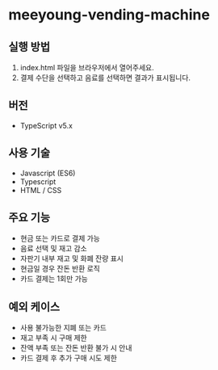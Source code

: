# meeyoung-vending-machine

## 실행 방법
1. index.html 파일을 브라우저에서 열어주세요.
2. 결제 수단을 선택하고 음료를 선택하면 결과가 표시됩니다.

## 버전
- TypeScript v5.x
  
## 사용 기술
- Javascript (ES6)
- Typescript
- HTML / CSS

## 주요 기능
- 현금 또는 카드로 결제 가능
- 음료 선택 및 재고 감소
- 자판기 내부 재고 및 화폐 잔량 표시
- 현금일 경우 잔돈 반환 로직
- 카드 결제는 1회만 가능

## 예외 케이스
- 사용 불가능한 지폐 또는 카드
- 재고 부족 시 구매 제한
- 잔액 부족 또는 잔돈 반환 불가 시 안내
- 카드 결제 후 추가 구매 시도 제한
